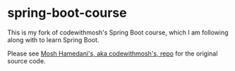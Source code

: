 # spring-boot-course
This is my fork of codewithmosh's Spring Boot course, which I am following along with to learn Spring Boot.

Please see [Mosh Hamedani's, aka codewithmosh's, repo](https://github.com/mosh-hamedani/spring-store) for the original source code.
